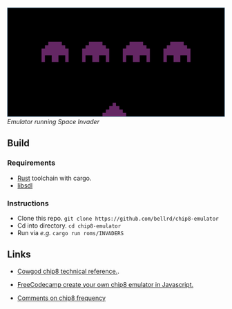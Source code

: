 ![screenshot.png](chip8.png)
*Emulator running Space Invader*

## Build 

### Requirements
* [Rust](https://www.rust-lang.org/tools/install) toolchain with cargo. 
* [libsdl](https://wiki.libsdl.org/Installation)

### Instructions
* Clone this repo. `git clone https://github.com/bellrd/chip8-emulator`
* Cd into directory. `cd chip8-emulator`
* Run via *e.g.* `cargo run roms/INVADERS`

 
## Links

* [Cowgod chip8 technical reference.](http://devernay.free.fr/hacks/chip8/C8TECH10.HTM).

* [FreeCodecamp create your own chip8 emulator in Javascript.](https://www.freecodecamp.org/news/creating-your-very-own-chip-8-emulator/)

* [Comments on chip8 frequency](https://www.reddit.com/r/EmuDev/comments/idmpuf/chip8_clock_frequency_in_c/)


